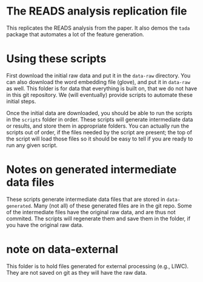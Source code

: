 # The READS analysis replication file

This replicates the READS analysis from the paper.
It also demos the `tada` package that automates a lot of the feature generation.

# Using these scripts
First download the initial raw data and put it in the `data-raw` directory.
You can also download the word embedding file (glove), and put it in `data-raw` as well.
This folder is for data that everything is built on, that we do not have in this git repository.
We (will eventually) provide scripts to automate these initial steps.

Once the initial data are downloaded, you should be able to run the scripts in the `scripts` folder in order.
These scripts will generate intermediate data or results, and store them in appropriate folders.
You can actually run the scripts out of order, if the files needed by the script are present; the top of the script will load those files so it should be easy to tell if you are ready to run any given script.

# Notes on generated intermediate data files
These scripts generate intermediate data files that are stored in `data-generated`.
Many (not all) of these generated files are in the git repo.
Some of the intermediate files have the original raw data, and are thus not commited.  The scripts will regenerate them and save them in the folder, if you have the original raw data.

# note on data-external
This folder is to hold files generated for external processing (e.g., LIWC).
They are not saved on git as they will have the raw data.
